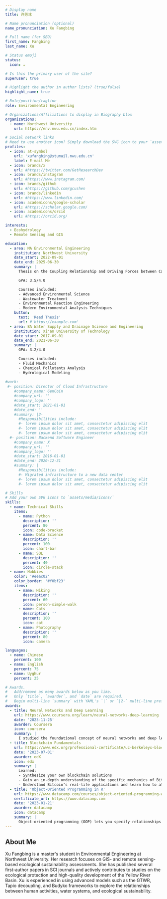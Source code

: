 ```yaml
---
# Display name
title: 许芳冰

# Name pronunciation (optional)
name_pronunciation: Xu Fangbing

# Full name (for SEO)
first_name: Fangbing
last_name: Xu

# Status emoji
status:
  icon: ☕️

# Is this the primary user of the site?
superuser: true

# Highlight the author in author lists? (true/false)
highlight_name: true

# Role/position/tagline
role: Environmental Engineering

# Organizations/Affiliations to display in Biography blox
organizations:
  - name: Northwest University
    url: https://env.nwu.edu.cn/index.htm

# Social network links
# Need to use another icon? Simply download the SVG icon to your `assets/media/icons/` folder.
profiles:
  - icon: at-symbol
    url: 'xufangbing@stumail.nwu.edu.cn'
    label: E-mail Me
  - icon: brands/x
    url: #https://twitter.com/GetResearchDev
  - icon: brands/instagram
    url: #https://www.instagram.com/
  - icon: brands/github
    url: #https://github.com/gcushen
  - icon: brands/linkedin
    url: #https://www.linkedin.com/
  - icon: academicons/google-scholar
    url: #https://scholar.google.com/
  - icon: academicons/orcid
    url: #https://orcid.org/

interests:
  - Ecohydrology
  - Remote Sensing and GIS

education:
  - area: MA Environmental Engineering
    institution: Northwest University
    date_start: 2022-09-01
    date_end: 2025-06-30
    summary: |
      Thesis on the Coupling Relationship and Driving Forces between Carbon Emissions and Ecological Spatial Sustainability at the National Scale. Supervised by Prof [Jiang Xiaohui](https://env.nwu.edu.cn/info/1134/1078.htm). 

      GPA: 3.5/4.0

      Courses included:
      - Advanced Environmental Science
      - Wastewater Treatment
      - Environmental Reaction Engineering
      - Modern Environmental Analysis Techniques
    button:
      text: 'Read Thesis'
      url: #'https://example.com'
  - area: BA Water Supply and Drainage Science and Engineering
    institution: Xi'an University of Technology
    date_start: 2017-09-01
    date_end: 2021-06-30
    summary: |
      GPA: 3.2/4.0

      Courses included:
      - Fluid Mechanics
      - Chemical Pollutants Analysis
      - Hydrological Modeling
  
#work:
 #- position: Director of Cloud Infrastructure
    #company_name: GenCoin
    #company_url: ''
    #company_logo: ''
    #date_start: 2021-01-01
    #date_end: ''
    #summary: |2-
      #Responsibilities include:
      #- lorem ipsum dolor sit amet, consectetur adipiscing elit
      #- lorem ipsum dolor sit amet, consectetur adipiscing elit
      #- lorem ipsum dolor sit amet, consectetur adipiscing elit
  #- position: Backend Software Engineer
    #company_name: X
    #company_url: ''
    #company_logo: ''
    #date_start: 2016-01-01
    #date_end: 2020-12-31
    #summary: |
      #Responsibilities include:
      #- Migrated infrastructure to a new data center
      #- lorem ipsum dolor sit amet, consectetur adipiscing elit
      #- lorem ipsum dolor sit amet, consectetur adipiscing elit

# Skills
# Add your own SVG icons to `assets/media/icons/`
skills:
  - name: Technical Skills
    items:
      - name: Python
        description: ''
        percent: 80
        icon: code-bracket
      - name: Data Science
        description: ''
        percent: 100
        icon: chart-bar
      - name: SQL
        description: ''
        percent: 40
        icon: circle-stack
  - name: Hobbies
    color: '#eeac02'
    color_border: '#f0bf23'
    items:
      - name: Hiking
        description: ''
        percent: 60
        icon: person-simple-walk
      - name: Cats
        description: ''
        percent: 100
        icon: cat
      - name: Photography
        description: ''
        percent: 80
        icon: camera

languages:
  - name: Chinese
    percent: 100
  - name: English
    percent: 75
  - name: Uyghur
    percent: 25

# Awards.
#   Add/remove as many awards below as you like.
#   Only `title`, `awarder`, and `date` are required.
#   Begin multi-line `summary` with YAML's `|` or `|2-` multi-line prefix and indent 2 spaces below.
awards:
  - title: Neural Networks and Deep Learning
    url: https://www.coursera.org/learn/neural-networks-deep-learning
    date: '2023-11-25'
    awarder: Coursera
    icon: coursera
    summary: |
      I studied the foundational concept of neural networks and deep learning. By the end, I was familiar with the significant technological trends driving the rise of deep learning; build, train, and apply fully connected deep neural networks; implement efficient (vectorized) neural networks; identify key parameters in a neural network’s architecture; and apply deep learning to your own applications.
  - title: Blockchain Fundamentals
    url: https://www.edx.org/professional-certificate/uc-berkeleyx-blockchain-fundamentals
    date: '2023-07-01'
    awarder: edX
    icon: edx
    summary: |
      Learned:
      - Synthesize your own blockchain solutions
      - Gain an in-depth understanding of the specific mechanics of Bitcoin
      - Understand Bitcoin’s real-life applications and learn how to attack and destroy Bitcoin, Ethereum, smart contracts and Dapps, and alternatives to Bitcoin’s Proof-of-Work consensus algorithm
  - title: 'Object-Oriented Programming in R'
    url: https://www.datacamp.com/courses/object-oriented-programming-with-s3-and-r6-in-r
    certificate_url: https://www.datacamp.com
    date: '2023-01-21'
    awarder: datacamp
    icon: datacamp
    summary: |
      Object-oriented programming (OOP) lets you specify relationships between functions and the objects that they can act on, helping you manage complexity in your code. This is an intermediate level course, providing an introduction to OOP, using the S3 and R6 systems. S3 is a great day-to-day R programming tool that simplifies some of the functions that you write. R6 is especially useful for industry-specific analyses, working with web APIs, and building GUIs.
---
```


## About Me


Xu Fangbing is a master's student in Environmental Engineering at Northwest University. Her research focuses on GIS- and remote sensing-based ecological sustainability assessments. She has published several first-author papers in SCI journals and actively contributes to studies on the ecological protection and high-quality development of the Yellow River Basin. Xu is experienced in using advanced models such as the GTWR, Tapio decoupling, and Budyko frameworks to explore the relationships between human activities, water systems, and ecological sustainability.
